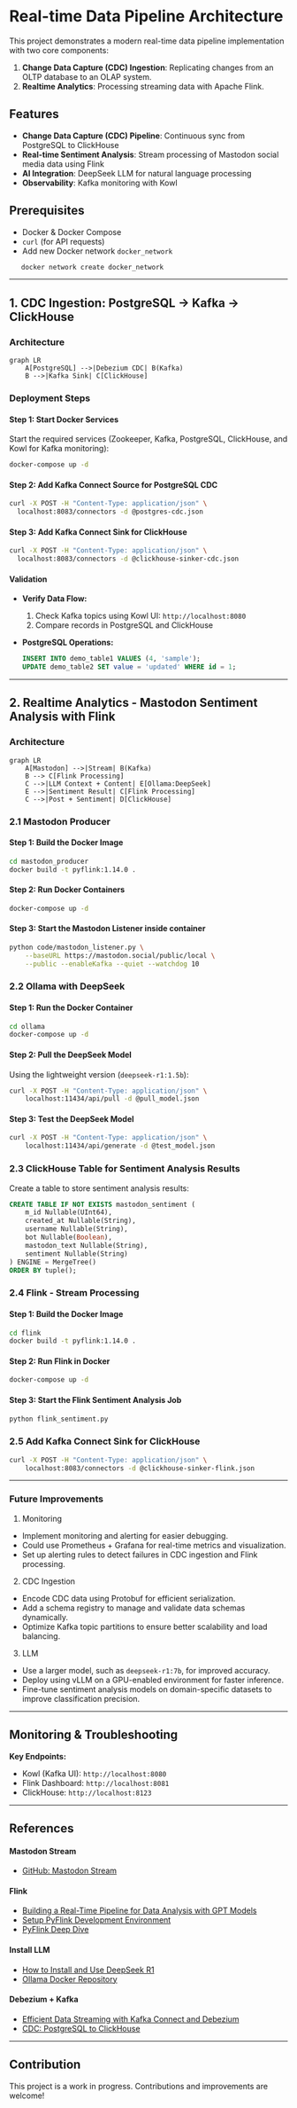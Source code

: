 # Real-time Data Pipeline Architecture

This project demonstrates a modern real-time data pipeline implementation with two core components:

1. **Change Data Capture (CDC) Ingestion**: Replicating changes from an OLTP database to an OLAP system.
2. **Realtime Analytics**: Processing streaming data with Apache Flink.

## Features
- **Change Data Capture (CDC) Pipeline**: Continuous sync from PostgreSQL to ClickHouse
- **Real-time Sentiment Analysis**: Stream processing of Mastodon social media data using Flink
- **AI Integration**: DeepSeek LLM for natural language processing
- **Observability**: Kafka monitoring with Kowl

## Prerequisites
- Docker & Docker Compose
- `curl` (for API requests)
- Add new Docker network `docker_network`
```bash
   docker network create docker_network
```

---

## 1. CDC Ingestion: PostgreSQL → Kafka → ClickHouse

### Architecture
```mermaid
graph LR
    A[PostgreSQL] -->|Debezium CDC| B(Kafka)
    B -->|Kafka Sink| C[ClickHouse]
```

### Deployment Steps

#### Step 1: Start Docker Services
Start the required services (Zookeeper, Kafka, PostgreSQL, ClickHouse, and Kowl for Kafka monitoring):
   ```bash
   docker-compose up -d
   ```

#### Step 2: Add Kafka Connect Source for PostgreSQL CDC
   ```bash
   curl -X POST -H "Content-Type: application/json" \
     localhost:8083/connectors -d @postgres-cdc.json
   ```

#### Step 3: Add Kafka Connect Sink for ClickHouse
   ```bash
   curl -X POST -H "Content-Type: application/json" \
     localhost:8083/connectors -d @clickhouse-sinker-cdc.json
   ```

#### Validation
- **Verify Data Flow:**
  1. Check Kafka topics using Kowl UI: `http://localhost:8080`
  2. Compare records in PostgreSQL and ClickHouse

- **PostgreSQL Operations:**
   ```sql
   INSERT INTO demo_table1 VALUES (4, 'sample');
   UPDATE demo_table2 SET value = 'updated' WHERE id = 1;
   ```

---

## 2. Realtime Analytics - Mastodon Sentiment Analysis with Flink

### Architecture
```mermaid
graph LR
    A[Mastodon] -->|Stream| B(Kafka)
    B --> C[Flink Processing]
    C -->|LLM Context + Content| E[Ollama:DeepSeek]
    E -->|Sentiment Result| C[Flink Processing]
    C -->|Post + Sentiment| D[ClickHouse]
```

### 2.1 Mastodon Producer
#### Step 1: Build the Docker Image
```sh
cd mastodon_producer
docker build -t pyflink:1.14.0 .
```

#### Step 2: Run Docker Containers
```sh
docker-compose up -d
```

#### Step 3: Start the Mastodon Listener inside container
```sh
python code/mastodon_listener.py \
    --baseURL https://mastodon.social/public/local \
    --public --enableKafka --quiet --watchdog 10
```

### 2.2 Ollama with DeepSeek

#### Step 1: Run the Docker Container
```sh
cd ollama
docker-compose up -d
```

#### Step 2: Pull the DeepSeek Model
Using the lightweight version (`deepseek-r1:1.5b`):
```sh
curl -X POST -H "Content-Type: application/json" \
    localhost:11434/api/pull -d @pull_model.json
```

#### Step 3: Test the DeepSeek Model
```sh
curl -X POST -H "Content-Type: application/json" \
    localhost:11434/api/generate -d @test_model.json
```

### 2.3 ClickHouse Table for Sentiment Analysis Results

Create a table to store sentiment analysis results:
```sql
CREATE TABLE IF NOT EXISTS mastodon_sentiment (
    m_id Nullable(UInt64),
    created_at Nullable(String),
    username Nullable(String),
    bot Nullable(Boolean),
    mastodon_text Nullable(String),
    sentiment Nullable(String)
) ENGINE = MergeTree()
ORDER BY tuple();
```

### 2.4 Flink - Stream Processing

#### Step 1: Build the Docker Image
```sh
cd flink
docker build -t pyflink:1.14.0 .
```

#### Step 2: Run Flink in Docker
```sh
docker-compose up -d
```

#### Step 3: Start the Flink Sentiment Analysis Job
```sh
python flink_sentiment.py
```

### 2.5 Add Kafka Connect Sink for ClickHouse
```sh
curl -X POST -H "Content-Type: application/json" \
    localhost:8083/connectors -d @clickhouse-sinker-flink.json
```

---

### Future Improvements
1. Monitoring
- Implement monitoring and alerting for easier debugging.
- Could use Prometheus + Grafana for real-time metrics and visualization.
- Set up alerting rules to detect failures in CDC ingestion and Flink processing.

2. CDC Ingestion
- Encode CDC data using Protobuf for efficient serialization.
- Add a schema registry to manage and validate data schemas dynamically.
- Optimize Kafka topic partitions to ensure better scalability and load balancing.

3. LLM
- Use a larger model, such as `deepseek-r1:7b`, for improved accuracy.
- Deploy using vLLM on a GPU-enabled environment for faster inference.
- Fine-tune sentiment analysis models on domain-specific datasets to improve classification precision.

---

## Monitoring & Troubleshooting

**Key Endpoints:**
- Kowl (Kafka UI): `http://localhost:8080`
- Flink Dashboard: `http://localhost:8081`
- ClickHouse: `http://localhost:8123`

---

## References

#### Mastodon Stream
- [GitHub: Mastodon Stream](https://github.com/saubury/mastodon-stream)

#### Flink
- [Building a Real-Time Pipeline for Data Analysis with GPT Models](https://aiven.io/developer/building-a-real-time-pipeline-for-data-analysis-with-gpt-models)
- [Setup PyFlink Development Environment](https://wicaksonodiaz.medium.com/setup-pyflink-development-environment-76d8491a9ad7)
- [PyFlink Deep Dive](https://quix.io/blog/pyflink-deep-dive)

#### Install LLM
- [How to Install and Use DeepSeek R1](https://medium.com/@pedro.aquino.se/how-to-install-and-use-deepseek-r1-a-free-and-privacy-first-alternative-to-openai-save-c838d2e5e04a)
- [Ollama Docker Repository](https://github.com/valiantlynx/ollama-docker/tree/main)

#### Debezium + Kafka
- [Efficient Data Streaming with Kafka Connect and Debezium](https://batuhanorhon.medium.com/efficient-data-streaming-implementing-kafka-connect-and-debezium-with-docker-f5a5d24f5aca)
- [CDC: PostgreSQL to ClickHouse](https://github.com/ClickHouse/examples/tree/main/cdc-postgresql-clickhouse)

---

## Contribution

This project is a work in progress. Contributions and improvements are welcome!

